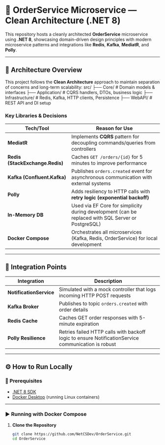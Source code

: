 # 🛒 OrderService Microservice — Clean Architecture (.NET 8)

This repository hosts a cleanly architected **OrderService** microservice using **.NET 8**, showcasing domain-driven design principles with modern microservice patterns and integrations like **Redis**, **Kafka**, **MediatR**, and **Polly**.

---

## 📐 Architecture Overview

This project follows the **Clean Architecture** approach to maintain separation of concerns and long-term scalability:
src/
├── Core/ # Domain models & interfaces
├── Application/ # CQRS handlers, DTOs, business logic
├── Infrastructure/ # Redis, Kafka, HTTP clients, Persistence
├── WebAPI/ # REST API and DI setup



### Key Libraries & Decisions

| Tech/Tool           | Reason for Use |
|---------------------|----------------|
| **MediatR**          | Implements **CQRS** pattern for decoupling commands/queries from controllers |
| **Redis (StackExchange.Redis)** | Caches `GET /orders/{id}` for 5 minutes to improve performance |
| **Kafka (Confluent.Kafka)** | Publishes `orders.created` event for asynchronous communication with external systems |
| **Polly**            | Adds resiliency to HTTP calls with **retry logic (exponential backoff)** |
| **In-Memory DB**     | Used via EF Core for simplicity during development (can be replaced with SQL Server or PostgreSQL) |
| **Docker Compose**   | Orchestrates all microservices (Kafka, Redis, OrderService) for local development |

---

## 🔌 Integration Points

| Integration           | Description |
|------------------------|-------------|
| **NotificationService** | Simulated with a mock controller that logs incoming HTTP POST requests |
| **Kafka Broker**        | Publishes to topic `orders.created` with order details |
| **Redis Cache**         | Caches GET order responses with 5-minute expiration |
| **Polly Resilience**    | Retries failed HTTP calls with backoff logic to ensure NotificationService communication is robust |

---

## ⚙️ How to Run Locally

### 🚀 Prerequisites

- [.NET 8 SDK](https://dotnet.microsoft.com/download)
- [Docker Desktop](https://www.docker.com/products/docker-desktop) (running Linux containers)

---

### ▶️ Running with Docker Compose

1. **Clone the Repository**
   ```bash
   git clone https://github.com/NetCSDev/OrderService.git
   cd OrderService


